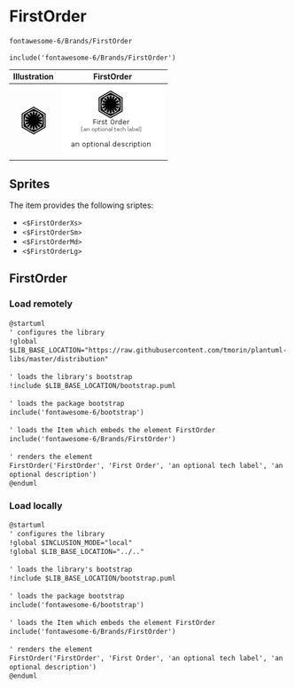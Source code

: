 # FirstOrder


```text
fontawesome-6/Brands/FirstOrder
```

```text
include('fontawesome-6/Brands/FirstOrder')
```



| Illustration | FirstOrder |
| :---: | :---: |
| ![illustration for Illustration](../../fontawesome-6/Brands/FirstOrder.png) | ![illustration for FirstOrder](../../fontawesome-6/Brands/FirstOrder.Local.png) |



## Sprites
The item provides the following sriptes:

- `<$FirstOrderXs>`
- `<$FirstOrderSm>`
- `<$FirstOrderMd>`
- `<$FirstOrderLg>`





## FirstOrder

### Load remotely
```plantuml
@startuml
' configures the library
!global $LIB_BASE_LOCATION="https://raw.githubusercontent.com/tmorin/plantuml-libs/master/distribution"

' loads the library's bootstrap
!include $LIB_BASE_LOCATION/bootstrap.puml

' loads the package bootstrap
include('fontawesome-6/bootstrap')

' loads the Item which embeds the element FirstOrder
include('fontawesome-6/Brands/FirstOrder')

' renders the element
FirstOrder('FirstOrder', 'First Order', 'an optional tech label', 'an optional description')
@enduml
```

### Load locally
```plantuml
@startuml
' configures the library
!global $INCLUSION_MODE="local"
!global $LIB_BASE_LOCATION="../.."

' loads the library's bootstrap
!include $LIB_BASE_LOCATION/bootstrap.puml

' loads the package bootstrap
include('fontawesome-6/bootstrap')

' loads the Item which embeds the element FirstOrder
include('fontawesome-6/Brands/FirstOrder')

' renders the element
FirstOrder('FirstOrder', 'First Order', 'an optional tech label', 'an optional description')
@enduml
```

